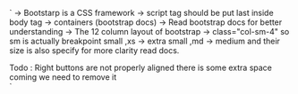 `
    -> Bootstarp is a CSS framework
    -> script tag should be put last inside body tag
    -> containers (bootstrap docs)
    -> Read bootstrap docs for better understanding
    -> The 12 column layout of bootstrap
    -> class="col-sm-4" so sm is actually breakpoint small ,xs -> extra small ,md -> medium and their size is also specify 
            for more clarity read docs.


 Todo : 
    Right buttons are not properly aligned there is some extra space coming we need to remove it   
`